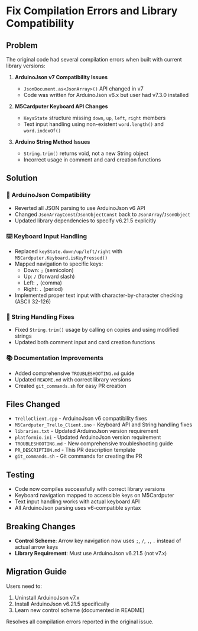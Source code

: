 # Fix Compilation Errors and Library Compatibility

## Problem
The original code had several compilation errors when built with current library versions:

1. **ArduinoJson v7 Compatibility Issues**
   - `JsonDocument.as<JsonArray>()` API changed in v7
   - Code was written for ArduinoJson v6.x but user had v7.3.0 installed

2. **M5Cardputer Keyboard API Changes**
   - `KeysState` structure missing `down`, `up`, `left`, `right` members
   - Text input handling using non-existent `word.length()` and `word.indexOf()`

3. **Arduino String Method Issues**
   - `String.trim()` returns void, not a new String object
   - Incorrect usage in comment and card creation functions

## Solution

### 🔧 ArduinoJson Compatibility
- Reverted all JSON parsing to use ArduinoJson v6 API
- Changed `JsonArrayConst`/`JsonObjectConst` back to `JsonArray`/`JsonObject`
- Updated library dependencies to specify v6.21.5 explicitly

### ⌨️ Keyboard Input Handling
- Replaced `keyState.down/up/left/right` with `M5Cardputer.Keyboard.isKeyPressed()`
- Mapped navigation to specific keys:
  - Down: `;` (semicolon)
  - Up: `/` (forward slash) 
  - Left: `,` (comma)
  - Right: `.` (period)
- Implemented proper text input with character-by-character checking (ASCII 32-126)

### 🎯 String Handling Fixes
- Fixed `String.trim()` usage by calling on copies and using modified strings
- Updated both comment input and card creation functions

### 📚 Documentation Improvements
- Added comprehensive `TROUBLESHOOTING.md` guide
- Updated `README.md` with correct library versions
- Created `git_commands.sh` for easy PR creation

## Files Changed
- `TrelloClient.cpp` - ArduinoJson v6 compatibility fixes
- `M5Cardputer_Trello_Client.ino` - Keyboard API and String handling fixes
- `libraries.txt` - Updated ArduinoJson version requirement
- `platformio.ini` - Updated ArduinoJson version requirement
- `TROUBLESHOOTING.md` - New comprehensive troubleshooting guide
- `PR_DESCRIPTION.md` - This PR description template
- `git_commands.sh` - Git commands for creating the PR

## Testing
- Code now compiles successfully with correct library versions
- Keyboard navigation mapped to accessible keys on M5Cardputer
- Text input handling works with actual keyboard API
- All ArduinoJson parsing uses v6-compatible syntax

## Breaking Changes
- **Control Scheme**: Arrow key navigation now uses `;`, `/`, `,`, `.` instead of actual arrow keys
- **Library Requirement**: Must use ArduinoJson v6.21.5 (not v7.x)

## Migration Guide
Users need to:
1. Uninstall ArduinoJson v7.x
2. Install ArduinoJson v6.21.5 specifically
3. Learn new control scheme (documented in README)

Resolves all compilation errors reported in the original issue.
